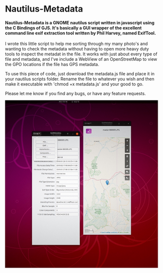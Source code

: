 # Nautilus-Metadata

#### Nautilus-Metadata is a GNOME nautilus script written in javascript using the C Bindings of GJS. It's basically a GUI wrapper of the excellent command line exif extraction tool written by Phil Harvey, named ExifTool.

I wrote this little script to help me sorting through my many photo's and wanting to check the metadata without having to open more heavy duty tools to inspect the metadat in the file. It works with just about every type of file and metadata, and I've include a WebView of an OpenStreetMap to view the GPO locations if the file has GPS metadata.

To use this piece of code, just download the metadata.js file and place it in your nautilus scripts folder. Rename the file to whatever you wish and then make it executable with 'chmod +x metadata.js' and your good to go.

Please let me know if you find any bugs, or have any feature requests.

![Screenshot](screenshot.jpg)
